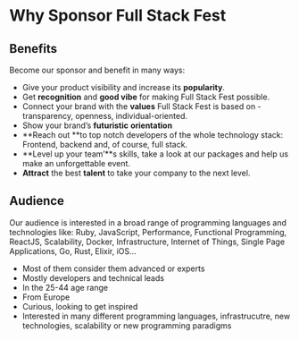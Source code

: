 # Why Sponsor Full Stack Fest

## Benefits

Become our sponsor and benefit in many ways:

* Give your product visibility and increase its **popularity**.
* Get **recognition** and **good vibe** for making Full Stack Fest possible.
* Connect your brand with the **values** Full Stack Fest is based on - transparency, openness, individual-oriented.
* Show your brand’s **futuristic** **orientation** 
* **Reach out **to top notch developers of the whole technology stack: Frontend, backend and, of course, full stack. 
* **Level up your team’**s skills, take a look at our packages and help us make an unforgettable event.
* **Attract** the best **talent** to take your company to the next level.

## Audience

Our audience is interested in a broad range of programming languages and technologies like: Ruby, JavaScript, Performance, Functional Programming, ReactJS, Scalability, Docker, Infrastructure, Internet of Things, Single Page Applications, Go, Rust, Elixir, iOS…

* Most of them consider them advanced or experts
* Mostly developers and technical leads
* In the 25-44 age range
* From Europe
* Curious, looking to get inspired
* Interested in many different programming languages, infrastrucutre, new technologies, scalability or new programming paradigms